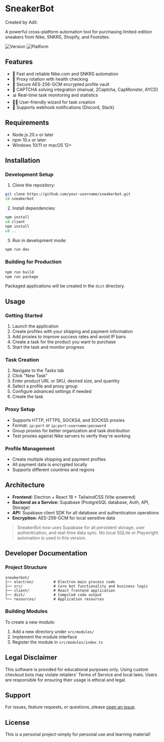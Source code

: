 # SneakerBot
Created by Adil:

A powerful cross-platform automation tool for purchasing limited-edition sneakers from Nike, SNKRS, Shopify, and Footsites.

![Version](https://img.shields.io/badge/version-0.9.0-blue.svg)
![Platform](https://img.shields.io/badge/platform-Windows%20%7C%20macOS-lightgrey.svg)

## Features

- 🚀 Fast and reliable Nike.com and SNKRS automation
- 🔄 Proxy rotation with health checking
- 🔐 Secure AES-256-GCM encrypted profile vault
- 🧠 CAPTCHA solving integration (manual, 2Captcha, CapMonster, AYCD)
- 📊 Real-time task monitoring and statistics
- 🧙‍♂️ User-friendly wizard for task creation
- 📱 Supports webhook notifications (Discord, Slack)

## Requirements

- Node.js 20.x or later
- npm 10.x or later
- Windows 10/11 or macOS 12+

## Installation

### Development Setup

1. Clone the repository:

```bash
git clone https://github.com/your-username/sneakerbot.git
cd sneakerbot
```

2. Install dependencies:

```bash
npm install
cd client
npm install
cd ..
```

3. Run in development mode:

```bash
npm run dev
```

### Building for Production

```bash
npm run build
npm run package
```

Packaged applications will be created in the `dist` directory.

## Usage

### Getting Started

1. Launch the application
2. Create profiles with your shipping and payment information
3. Add proxies to improve success rates and avoid IP bans
4. Create a task for the product you want to purchase
5. Start the task and monitor progress

### Task Creation

1. Navigate to the Tasks tab
2. Click "New Task"
3. Enter product URL or SKU, desired size, and quantity
4. Select a profile and proxy group
5. Configure advanced settings if needed
6. Create the task

### Proxy Setup

- Supports HTTP, HTTPS, SOCKS4, and SOCKS5 proxies
- Format: `ip:port` or `ip:port:username:password`
- Group proxies for better organization and task distribution
- Test proxies against Nike servers to verify they're working

### Profile Management

- Create multiple shipping and payment profiles
- All payment data is encrypted locally
- Supports different countries and regions

## Architecture

- **Frontend:** Electron + React 18 + TailwindCSS (Vite-powered)
- **Backend as a Service:** Supabase (PostgreSQL database, Auth, API, Storage)
- **API:** Supabase client SDK for all database and authentication operations
- **Encryption:** AES-256-GCM for local sensitive data

> SneakerBot now uses Supabase for all persistent storage, user authentication, and real-time data sync. No local SQLite or Playwright automation is used in this version.

## Developer Documentation

### Project Structure

```
sneakerbot/
├── electron/         # Electron main process code
├── src/              # Core bot functionality and business logic
├── client/           # React frontend application
├── dist/             # Compiled code output
└── resources/        # Application resources
```

### Building Modules

To create a new module:

1. Add a new directory under `src/modules/`
2. Implement the module interface
3. Register the module in `src/modules/index.ts`

## Legal Disclaimer

This software is provided for educational purposes only. Using custom checkout bots may violate retailers' Terms of Service and local laws. Users are responsible for ensuring their usage is ethical and legal.

## Support

For issues, feature requests, or questions, please [open an issue](https://github.com/your-username/sneakerbot/issues).

## License

This is a personal project-simply for personal use and learning material!
